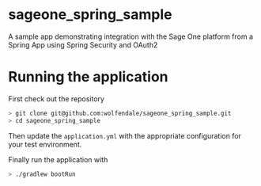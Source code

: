 # sageone_spring_sample
A sample app demonstrating integration with the Sage One platform from a Spring App using Spring Security and OAuth2

# Running the application

First check out the repository

```sh
> git clone git@github.com:wolfendale/sageone_spring_sample.git
> cd sageone_spring_sample
```

Then update the ```application.yml``` with the appropriate configuration for your test environment.

Finally run the application with

```sh
> ./gradlew bootRun
```
